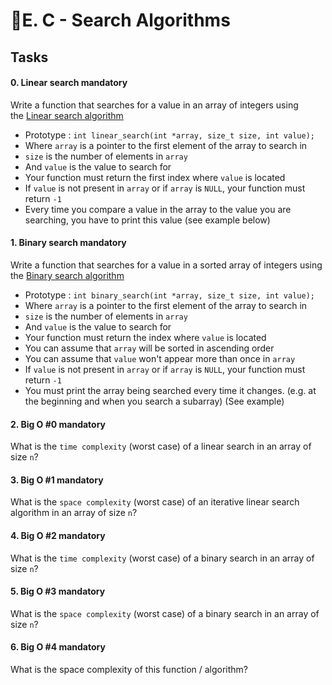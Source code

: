 E. C - Search Algorithms
===========================

Tasks
-----

#### 0\. Linear search mandatory

Write a function that searches for a value in an array of integers using the [Linear search algorithm](https://intranet.hbtn.io/rltoken/60Mr-aRkqqgLCHEF9HZ64A "Linear search algorithm")

-   Prototype : `int linear_search(int *array, size_t size, int value);`
-   Where `array` is a pointer to the first element of the array to search in
-   `size` is the number of elements in `array`
-   And `value` is the value to search for
-   Your function must return the first index where `value` is located
-   If `value` is not present in `array` or if `array` is `NULL`, your function must return `-1`
-   Every time you compare a value in the array to the value you are searching, you have to print this value (see example below)

#### 1\. Binary search mandatory

Write a function that searches for a value in a sorted array of integers using the [Binary search algorithm](https://intranet.hbtn.io/rltoken/WyWx1D9mcUcAwpEA2ifkeQ "Binary search algorithm")

-   Prototype : `int binary_search(int *array, size_t size, int value);`
-   Where `array` is a pointer to the first element of the array to search in
-   `size` is the number of elements in `array`
-   And `value` is the value to search for
-   Your function must return the index where `value` is located
-   You can assume that `array` will be sorted in ascending order
-   You can assume that `value` won't appear more than once in `array`
-   If `value` is not present in `array` or if `array` is `NULL`, your function must return `-1`
-   You must print the array being searched every time it changes. (e.g. at the beginning and when you search a subarray) (See example)

#### 2\. Big O #0 mandatory

What is the `time complexity` (worst case) of a linear search in an array of size `n`?

#### 3\. Big O #1 mandatory

What is the `space complexity` (worst case) of an iterative linear search algorithm in an array of size `n`?

#### 4\. Big O #2 mandatory

What is the `time complexity` (worst case) of a binary search in an array of size `n`?

#### 5\. Big O #3 mandatory

What is the `space complexity` (worst case) of a binary search in an array of size `n`?

#### 6\. Big O #4 mandatory

What is the space complexity of this function / algorithm?
